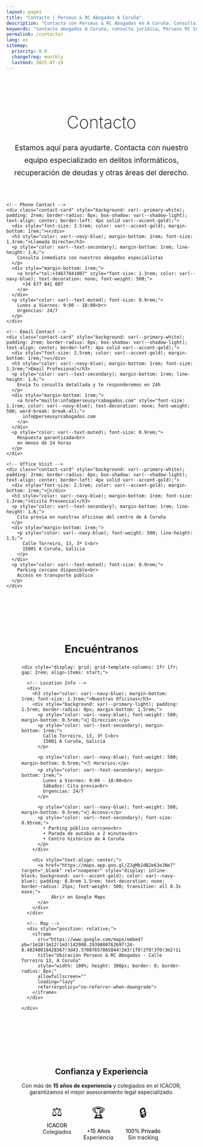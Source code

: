 ```yaml
---
layout: pages
title: "Contacto | Perseus & RC Abogados A Coruña"
description: "Contacta con Perseus & RC Abogados en A Coruña. Consulta jurídica especializada en delitos informáticos, recuperación de deudas y derecho civil. Teléfono 677 841 007."
keywords: "contacto abogados A Coruña, consulta jurídica, Perseus RC teléfono, despacho abogados Torreiro, cita abogado Galicia"
permalink: /contacto/
lang: es
sitemap:
  priority: 0.9
  changefreq: monthly
  lastmod: 2025-07-19
---
```


<div class="contact-page" style="padding: 2rem 0;">
  
  <!-- Header Section -->
  <div class="contact-header" style="text-align: center; margin-bottom: 3rem;">
    <h1 style="font-size: 2.8rem; font-weight: 200; color: var(--navy-blue); margin-bottom: 1.5rem;">
      Contacto
    </h1>
    <p style="font-size: 1.2rem; color: var(--text-secondary); line-height: 1.7; max-width: 700px; margin: 0 auto;">
      Estamos aquí para ayudarte. Contacta con nuestro equipo especializado en 
      <a href="{{ '/servicios/delitos-informaticos/' | relative_url }}" style="color: var(--accent-gold); text-decoration: none;">delitos informáticos</a>, 
      <a href="{{ '/servicios/recuperacion-deudas/' | relative_url }}" style="color: var(--accent-gold); text-decoration: none;">recuperación de deudas</a> 
      y otras áreas del derecho.
    </p>
  </div>

  <!-- Contact Methods Grid -->
  <div class="contact-methods" style="display: grid; grid-template-columns: repeat(auto-fit, minmax(280px, 1fr)); gap: 2rem; margin-bottom: 3rem;">
    
    <!-- Phone Contact -->
    <div class="contact-card" style="background: var(--primary-white); padding: 2rem; border-radius: 8px; box-shadow: var(--shadow-light); text-align: center; border-left: 4px solid var(--accent-gold);">
      <div style="font-size: 2.5rem; color: var(--accent-gold); margin-bottom: 1rem;">📞</div>
      <h3 style="color: var(--navy-blue); margin-bottom: 1rem; font-size: 1.3rem;">Llamada Directa</h3>
      <p style="color: var(--text-secondary); margin-bottom: 1rem; line-height: 1.6;">
        Consulta inmediata con nuestros abogados especialistas
      </p>
      <div style="margin-bottom: 1rem;">
        <a href="tel:+34677841007" style="font-size: 1.3rem; color: var(--navy-blue); text-decoration: none; font-weight: 500;">
          +34 677 841 007
        </a>
      </div>
      <p style="color: var(--text-muted); font-size: 0.9rem;">
        Lunes a Viernes: 9:00 - 18:00<br>
        Urgencias: 24/7
      </p>
    </div>

    <!-- Email Contact -->
    <div class="contact-card" style="background: var(--primary-white); padding: 2rem; border-radius: 8px; box-shadow: var(--shadow-light); text-align: center; border-left: 4px solid var(--accent-gold);">
      <div style="font-size: 2.5rem; color: var(--accent-gold); margin-bottom: 1rem;">✉️</div>
      <h3 style="color: var(--navy-blue); margin-bottom: 1rem; font-size: 1.3rem;">Email Profesional</h3>
      <p style="color: var(--text-secondary); margin-bottom: 1rem; line-height: 1.6;">
        Envía tu consulta detallada y te responderemos en 24h
      </p>
      <div style="margin-bottom: 1rem;">
        <a href="mailto:info@perseusyrcabogados.com" style="font-size: 1.1rem; color: var(--navy-blue); text-decoration: none; font-weight: 500; word-break: break-all;">
          info@perseusyrcabogados.com
        </a>
      </div>
      <p style="color: var(--text-muted); font-size: 0.9rem;">
        Respuesta garantizada<br>
        en menos de 24 horas
      </p>
    </div>

    <!-- Office Visit -->
    <div class="contact-card" style="background: var(--primary-white); padding: 2rem; border-radius: 8px; box-shadow: var(--shadow-light); text-align: center; border-left: 4px solid var(--accent-gold);">
      <div style="font-size: 2.5rem; color: var(--accent-gold); margin-bottom: 1rem;">🏢</div>
      <h3 style="color: var(--navy-blue); margin-bottom: 1rem; font-size: 1.3rem;">Visita Presencial</h3>
      <p style="color: var(--text-secondary); margin-bottom: 1rem; line-height: 1.6;">
        Cita previa en nuestras oficinas del centro de A Coruña
      </p>
      <div style="margin-bottom: 1rem;">
        <p style="color: var(--navy-blue); font-weight: 500; line-height: 1.5;">
          Calle Torreiro, 13, 3º C<br>
          15001 A Coruña, Galicia
        </p>
      </div>
      <p style="color: var(--text-muted); font-size: 0.9rem;">
        Parking cercano disponible<br>
        Acceso en transporte público
      </p>
    </div>

  </div>

  <!-- Map and Location -->
  <div class="location-section" style="background: var(--primary-white); padding: 2.5rem; border-radius: 8px; box-shadow: var(--shadow-light);">
    <h2 style="color: var(--navy-blue); font-size: 1.8rem; margin-bottom: 1.5rem; text-align: center;">Encuéntranos</h2>
    
    <div style="display: grid; grid-template-columns: 1fr 1fr; gap: 2rem; align-items: start;">
      
      <!-- Location Info -->
      <div>
        <h3 style="color: var(--navy-blue); margin-bottom: 1rem; font-size: 1.3rem;">Nuestras Oficinas</h3>
        <div style="background: var(--primary-light); padding: 1.5rem; border-radius: 8px; margin-bottom: 1.5rem;">
          <p style="color: var(--navy-blue); font-weight: 500; margin-bottom: 0.5rem;">📍 Dirección:</p>
          <p style="color: var(--text-secondary); margin-bottom: 1rem;">
            Calle Torreiro, 13, 3º C<br>
            15001 A Coruña, Galicia
          </p>
          
          <p style="color: var(--navy-blue); font-weight: 500; margin-bottom: 0.5rem;">🕒 Horarios:</p>
          <p style="color: var(--text-secondary); margin-bottom: 1rem;">
            Lunes a Viernes: 9:00 - 18:00<br>
            Sábados: Cita previa<br>
            Urgencias: 24/7
          </p>

          <p style="color: var(--navy-blue); font-weight: 500; margin-bottom: 0.5rem;">🚗 Acceso:</p>
          <p style="color: var(--text-secondary); font-size: 0.95rem;">
            • Parking público cercano<br>
            • Parada de autobús a 2 minutos<br>
            • Centro histórico de A Coruña
          </p>
        </div>

        <div style="text-align: center;">
          <a href="https://maps.app.goo.gl/ZJgMb1dB2e63eJNe7" target="_blank" rel="noopener" style="display: inline-block; background: var(--accent-gold); color: var(--navy-blue); padding: 0.8rem 1.5rem; text-decoration: none; border-radius: 25px; font-weight: 500; transition: all 0.3s ease;">
               Abrir en Google Maps
          </a>
        </div>
      </div>

      <!-- Map -->
      <div style="position: relative;">
        <iframe 
          src="https://www.google.com/maps/embed?pb=!1m18!1m12!1m3!1d2900.2939880762697!2d-8.40240818428367!3d43.37087657865844!2m3!1f0!2f0!3f0!3m2!1i1024!2i768!4f13.1!3m3!1m2!1s0xd2e7c7ee9ffda1b%3A0x36da34856927cd9c!2sR%C3%BAa%20Torreiro%2C%2013%2C%2015001%20A%20Coru%C3%B1a!5e0!3m2!1ses!2ses!4v1612380763536!5m2!1ses!2ses" 
          title="Ubicación Perseus & RC Abogados - Calle Torreiro 13, A Coruña" 
          style="width: 100%; height: 300px; border: 0; border-radius: 8px;" 
          allowfullscreen="" 
          loading="lazy"
          referrerpolicy="no-referrer-when-downgrade">
        </iframe>
      </div>

    </div>
  </div>

  <!-- Professional Trust Section -->
  <div style="text-align: center; margin-top: 2rem; padding: 2rem; background: var(--accent-light-gold); border-radius: 8px;">
    <h3 style="color: var(--navy-blue); margin-bottom: 1rem; font-size: 1.3rem;">Confianza y Experiencia</h3>
    <p style="color: var(--text-secondary); margin-bottom: 1.5rem; max-width: 600px; margin-left: auto; margin-right: auto;">
      Con más de <strong>15 años de experiencia</strong> y colegiados en el 
      <a href="https://www.icacor.es/" target="_blank" rel="noopener" style="color: var(--navy-blue); text-decoration: none;">ICACOR</a>, 
      garantizamos el mejor asesoramiento legal especializado.
    </p>
    <div style="display: flex; justify-content: center; gap: 2rem; flex-wrap: wrap;">
      <div style="text-align: center;">
        <div style="font-size: 2rem; color: var(--accent-gold); margin-bottom: 0.5rem;">⚖️</div>
        <p style="color: var(--navy-blue); font-weight: 500; margin: 0;">ICACOR</p>
        <p style="color: var(--text-secondary); font-size: 0.9rem; margin: 0;">Colegiados</p>
      </div>
      <div style="text-align: center;">
        <div style="font-size: 2rem; color: var(--accent-gold); margin-bottom: 0.5rem;">🏆</div>
        <p style="color: var(--navy-blue); font-weight: 500; margin: 0;">+15 Años</p>
        <p style="color: var(--text-secondary); font-size: 0.9rem; margin: 0;">Experiencia</p>
      </div>
      <div style="text-align: center;">
        <div style="font-size: 2rem; color: var(--accent-gold); margin-bottom: 0.5rem;">🔒</div>
        <p style="color: var(--navy-blue); font-weight: 500; margin: 0;">100% Privado</p>
        <p style="color: var(--text-secondary); font-size: 0.9rem; margin: 0;">Sin tracking</p>
      </div>
    </div>
  </div>

</div>

<!-- Mobile Responsive Styles -->
<style>
@media (max-width: 768px) {
  .contact-methods {
    grid-template-columns: 1fr !important;
    gap: 1rem !important;
  }
  
  .contact-card {
    padding: 1.5rem !important;
  }
  
  .quick-services > div {
    grid-template-columns: 1fr !important;
  }
  
  .location-section > div {
    grid-template-columns: 1fr !important;
    gap: 1.5rem !important;
  }
  
  .contact-form-section .grid-cols-2 {
    grid-template-columns: 1fr !important;
  }
}

.contact-card:hover {
  transform: translateY(-2px);
  transition: all 0.3s ease;
}

.contact-card a:hover {
  color: var(--accent-gold) !important;
}

button:hover {
  background: var(--accent-light-gold) !important;
  transform: translateY(-1px);
}
</style>
